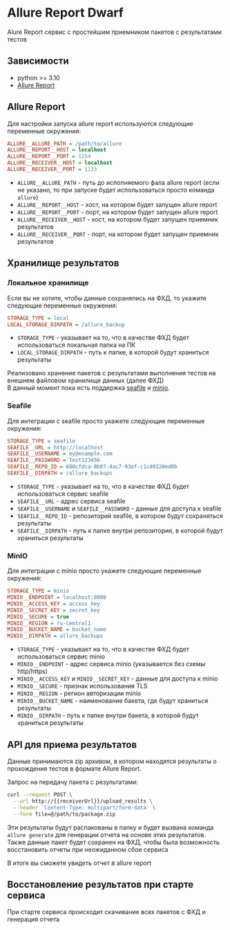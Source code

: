# Allure Report Dwarf

Alure Report сервис с простейшим приемником пакетов с результатами тестов

## Зависимости

* python >= 3.10
* [Allure Report](https://docs.qameta.io/allure-report)

## Allure Report

Для настройки запуска allure report используются следующие переменные окружения:

```ini
ALLURE__ALLURE_PATH = /path/to/allure
ALLURE__REPORT__HOST = localhost
ALLURE__REPORT__PORT = 1154
ALLURE__RECEIVER__HOST = localhost
ALLURE__RECEIVER__PORT = 1133
```

* `ALLURE__ALLURE_PATH` - путь до исполняемого фала allure report (если не указано, то при запуске будет использоваться
  просто команда `allure`)
* `ALLURE__REPORT__HOST` - хост, на котором будет запущен allure report
* `ALLURE__REPORT__PORT` - порт, на котором будет запущен allure report
* `ALLURE__RECEIVER__HOST` - хост, на котором будет запущен приемник результатов
* `ALLURE__RECEIVER__PORT` - порт, на котором будет запущен приемник результатов

## Хранилище результатов

### Локальное хранилище

Если вы не хотите, чтобы данные сохранялись на ФХД, то укажите следующие переменные окружения:

```ini
STORAGE_TYPE = local
LOCAL_STORAGE_DIRPATH = /allure_backup
```

* `STORAGE_TYPE` - указывает на то, что в качестве ФХД будет использоваться локальная папка на ПК
* `LOCAL_STORAGE_DIRPATH` - путь к папке, в которой будут храниться результаты

Реализовано хранение пакетов с результатами выполнения тестов на внешнем файловом хранилище данных (далее ФХД)  
В данный момент пока есть поддержка [seafile](https://www.seafile.com) и [minio](https://min.io/).

### Seafile

Для интеграции с seafile просто укажете следующие переменные окружения:

```ini
STORAGE_TYPE = seafile
SEAFILE__URL = http://localhost
SEAFILE__USERNAME = my@example.com
SEAFILE__PASSWORD = Test123456
SEAFILE__REPO_ID = 600cfdca-8b07-4ac7-93ef-c1c40220ed8b
SEAFILE__DIRPATH = /allure_backups
```

* `STORAGE_TYPE` - указывает на то, что в качестве ФХД будет использоваться сервис seafile
* `SEAFILE__URL` - адрес сервиса seafile
* `SEAFILE__USERNAME` и `SEAFILE__PASSWORD` - данные для доступа к seafile
* `SEAFILE__REPO_ID` - репозиторий seafile, в котором будут сохраняться результаты
* `SEAFILE__DIRPATH` - путь к папке внутри репозитория, в которой будут храниться результаты

### MinIO

Для интеграции с minio просто укажете следующие переменные окружения:

```ini
STORAGE_TYPE = minio
MINIO__ENDPOINT = localhost:8080
MINIO__ACCESS_KEY = access_key
MINIO__SECRET_KEY = secret_key
MINIO__SECURE = true
MINIO__REGION = ru-central1
MINIO__BUCKET_NAME = bucket_name
MINIO__DIRPATH = allure_backups
```

* `STORAGE_TYPE` - указывает на то, что в качестве ФХД будет использоваться сервис minio
* `MINIO__ENDPOINT` - адрес сервиса minio (указывается без схемы http/https)
* `MINIO__ACCESS_KEY` и `MINIO__SECRET_KEY` - данные для доступа к minio
* `MINIO__SECURE` - признак использования TLS
* `MINIO__REGION` - регион авторизации minio
* `MINIO__BUCKET_NAME` - наименование бакета, где будут храниться результаты 
* `MINIO__DIRPATH` - путь к папке внутри бакета, в которой будут храниться результаты

## API для приема результатов

Данные принимаются zip архивом, в котором находятся результаты о прохождения тестов в формате Allure Report.

Запрос на передачу пакета с результатами:

```bash
curl --request POST \
  --url http://{{receiverUrl}}/upload_results \
  --header 'Content-Type: multipart/form-data' \
  --form file=@/path/to/package.zip
```

Эти результаты будут распакованы в папку и будет вызвана команда `allure generate` для генерации отчета на основе этих
результатов.
Также данные пакет будет сохранен на ФХД, чтобы была возможность восстановить отчеты при неожиданном сбое сервиса

В итоге вы сможете увидеть отчет в allure report

## Восстановление результатов при старте сервиса

При старте сервиса происходит скачивание всех пакетов с ФХД и генерация отчета

